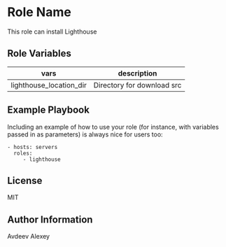 Role Name
=========

This role can install Lighthouse


Role Variables
--------------

| vars | description |
|----------|-----------------|
| lighthouse_location_dir | Directory for download src|


Example Playbook
----------------

Including an example of how to use your role (for instance, with variables passed in as parameters) is always nice for users too:

    - hosts: servers
      roles:
         - lighthouse

License
-------

MIT

Author Information
------------------

Avdeev Alexey
